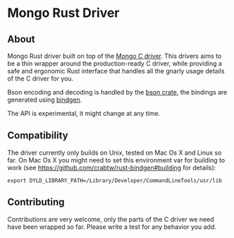 # Mongo Rust Driver

## About

Mongo Rust driver built on top of the [Mongo C driver](https://github.com/mongodb/mongo-c-driver).
This drivers aims to be a thin wrapper around the production-ready C driver, while providing a safe
and ergonomic Rust interface that handles all the gnarly usage details of the C driver for you.

Bson encoding and decoding is handled by the [bson crate](https://github.com/zonyitoo/bson-rs), the bindings
are generated using [bindgen](https://github.com/crabtw/rust-bindgen).

The API is experimental, it might change at any time.

## Compatibility

The driver currently only builds on Unix, tested on Mac Os X and Linux so far. On Mac Os X you might need to
set this environment var for building to work (see https://github.com/crabtw/rust-bindgen#building for details):

```
export DYLD_LIBRARY_PATH=/Library/Developer/CommandLineTools/usr/lib
```

## Contributing

Contributions are very welcome, only the parts of the C driver we need have been wrapped so far. Please
write a test for any behavior you add.
